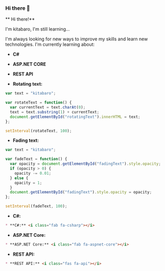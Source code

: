 ### Hi there 👋

** Hi there!**

I'm kitabaro, I'm still learning...

I'm always looking for new ways to improve my skills and learn new technologies. I'm currently learning about:

* **C#**
* **ASP.NET CORE**
* **REST API**

* **Rotating text:**

```javascript
var text = "kitabaro";

var rotateText = function() {
  var currentText = text.charAt(0);
  text = text.substring(1) + currentText;
  document.getElementById("rotatingText").innerHTML = text;
};

setInterval(rotateText, 100);
```

* **Fading text:**

```javascript
var text = "kitabaro";

var fadeText = function() {
  var opacity = document.getElementById("fadingText").style.opacity;
  if (opacity > 0) {
    opacity -= 0.01;
  } else {
    opacity = 1;
  }
  document.getElementById("fadingText").style.opacity = opacity;
};

setInterval(fadeText, 100);
```


* **C#:**

```markdown
* **C#:** <i class="fab fa-csharp"></i>
```

* **ASP.NET Core:**

```markdown
* **ASP.NET Core:** <i class="fab fa-aspnet-core"></i>
```

* **REST API:**

```markdown
* **REST API:** <i class="fas fa-api"></i>
```
